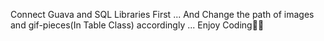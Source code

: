 Connect Guava and SQL Libraries First ... And Change the path of images and gif-pieces(In Table Class) accordingly ... 
Enjoy Coding✌🏻
